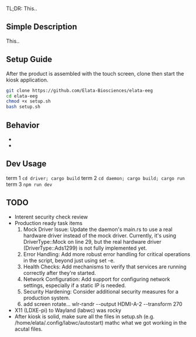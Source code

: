 TL;DR: This..

## Simple Description
This..

## Setup Guide
After the product is assembled with the touch screen, clone then start the kiosk application.
```bash
git clone https://github.com/Elata-Biosciences/elata-eeg
cd elata-eeg
chmod +x setup.sh
bash setup.sh
```

## Behavior
- 
- 

## Dev Usage
term 1
`cd driver; cargo build`
term 2
`cd daemon; cargo build; cargo run`
term 3
`npm run dev`

## TODO
- Interent security check review
- Production ready task items
  1) Mock Driver Issue: Update the daemon's main.rs to use a real hardware driver instead of the mock driver. Currently, it's using DriverType::Mock on line 29, but the real hardware driver (DriverType::Ads1299) is not fully implemented yet.
  2) Error Handling: Add more robust error handling for critical operations in the script, beyond just using set -e.
  3) Health Checks: Add mechanisms to verify that services are running correctly after they're started.
  4) Network Configuration: Add support for configuring network settings, especially if a static IP is needed.
  5) Security Hardening: Consider additional security measures for a production system.
  6) add screen rotate... wlr-randr --output HDMI-A-2 --transform 270
- X11 (LDXE-pi) to Wayland (labwc) was rocky
- After kiosk is solid, make sure all the files in setup.sh (e.g. /home/elata/.config/labwc/autostart) mathc what we got working in the acutal files. 